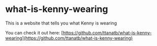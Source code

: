 # what-is-kenny-wearing
This is a website that tells you what Kenny is wearing

You can check it out here: [https://github.com/ttanatb/what-is-kenny-wearing](https://github.com/ttanatb/what-is-kenny-wearing)
